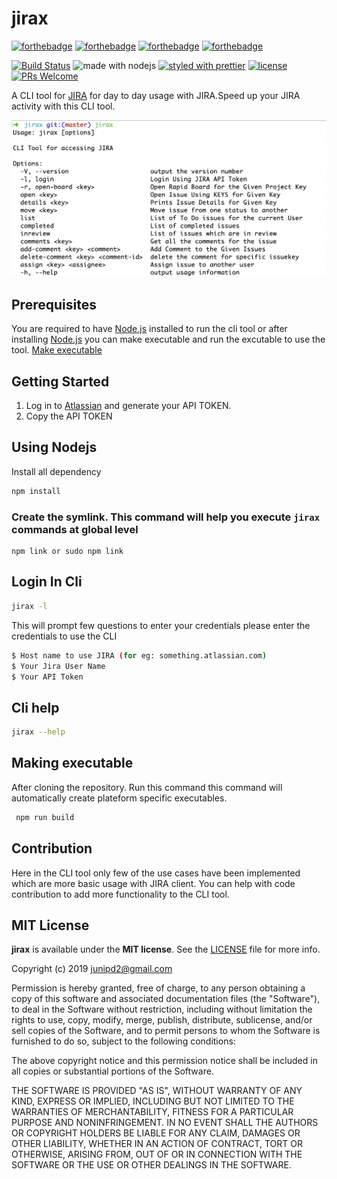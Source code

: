 # jirax
[![forthebadge](https://forthebadge.com/images/badges/made-with-javascript.svg)]() [![forthebadge](https://forthebadge.com/images/badges/built-with-love.svg)]() [![forthebadge](https://forthebadge.com/images/badges/for-you.svg)]() [![forthebadge](https://forthebadge.com/images/badges/check-it-out.svg)](https://forthebadge.com)



[![Build Status](https://dev.azure.com/junipd2/jirax/_apis/build/status/junipdewan.jirax?branchName=master)](https://dev.azure.com/junipd2/jirax/_build/latest?definitionId=4&branchName=master) ![made with nodejs](https://img.shields.io/badge/madewith-node.js-green.svg) [![styled with prettier](https://img.shields.io/badge/styled_with-prettier-ff69b4.svg)](https://github.com/prettier/prettier) [![license](https://img.shields.io/github/license/visionmedia/superagent.svg)](LICENSE) [![PRs Welcome](https://img.shields.io/badge/PRs-welcome-brightgreen.svg?style=shields)](http://makeapullrequest.com) 

A CLI tool for [JIRA](`https://www.atlassian.com/software/jira`) for day to day usage with JIRA.Speed up your JIRA activity with this CLI tool.


![Interface](assets/cli_help.jpg?raw=true "CLI Help Preview")


## Prerequisites

You are required to have [Node.js](https://nodejs.org/) installed to run the cli tool or after installing [Node.js](https://nodejs.org/) you can make executable and run the excutable to use the tool. [Make executable](#making-executable)

## Getting Started

1. Log in to [Atlassian](https://id.atlassian.com/manage/api-tokens) and generate your API TOKEN.
2. Copy the API TOKEN

## Using Nodejs

Install all dependency 


```sh
npm install 
```

### Create the symlink. This command will help you execute `jirax` commands at global level 


```
npm link or sudo npm link
```


## Login In Cli


```sh
jirax -l
```

This will prompt few questions to enter your credentials please enter the credentials to use the CLI


```sh
$ Host name to use JIRA (for eg: something.atlassian.com)
$ Your Jira User Name
$ Your API Token 
```

## Cli help

```sh
jirax --help 
```

## Making executable

After cloning the repository. Run this command this command will automatically create plateform specific executables.

```sh
 npm run build
```

## Contribution

Here in the CLI tool only few of the use cases have been implemented which are more basic usage with JIRA client.
You can help with code contribution to add more functionality to the CLI tool.


## MIT License

**jirax** is available under the **MIT license**. See the [LICENSE](https://github.com/junipdewan/jirax/blob/master/LICENSE) file for more info.


Copyright (c) 2019 <junipd2@gmail.com>

Permission is hereby granted, free of charge, to any person obtaining a copy of this software and associated documentation files (the "Software"), to deal in the Software without restriction, including without limitation the rights to use, copy, modify, merge, publish, distribute, sublicense, and/or sell copies of the Software, and to permit persons to whom the Software is furnished to do so, subject to the following conditions:

The above copyright notice and this permission notice shall be included in all copies or substantial portions of the Software.

THE SOFTWARE IS PROVIDED "AS IS", WITHOUT WARRANTY OF ANY KIND, EXPRESS OR IMPLIED, INCLUDING BUT NOT LIMITED TO THE WARRANTIES OF MERCHANTABILITY, FITNESS FOR A PARTICULAR PURPOSE AND NONINFRINGEMENT. IN NO EVENT SHALL THE AUTHORS OR COPYRIGHT HOLDERS BE LIABLE FOR ANY CLAIM, DAMAGES OR OTHER LIABILITY, WHETHER IN AN ACTION OF CONTRACT, TORT OR OTHERWISE, ARISING FROM, OUT OF OR IN CONNECTION WITH THE SOFTWARE OR THE USE OR OTHER DEALINGS IN THE SOFTWARE.